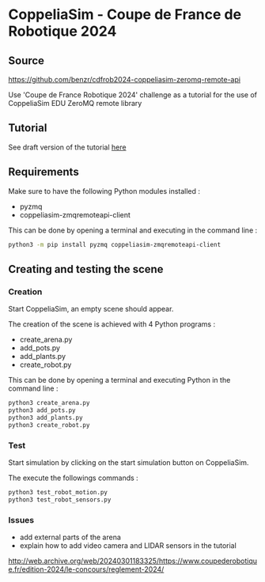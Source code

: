 # CoppeliaSim - Coupe de France de Robotique 2024

## Source

https://github.com/benzr/cdfrob2024-coppeliasim-zeromq-remote-api

Use 'Coupe de France Robotique 2024' challenge as a tutorial for the use of CoppeliaSim EDU ZeroMQ remote library

## Tutorial

See draft version of the tutorial [here](./docs/tutorial_2023.pdf)

## Requirements

Make sure to have the following Python modules installed :
 * pyzmq
 * coppeliasim-zmqremoteapi-client

This can be done by opening a terminal and executing in the command line :
 ```bash
python3 -m pip install pyzmq coppeliasim-zmqremoteapi-client
 ```

## Creating and testing the scene

### Creation

Start CoppeliaSim, an empty scene should appear.

The creation of the scene is achieved with 4 Python programs :
 * create_arena.py
 * add_pots.py
 * add_plants.py
 * create_robot.py

This can be done by opening a terminal and executing Python in the command line :
```bash
python3 create_arena.py
python3 add_pots.py
python3 add_plants.py
python3 create_robot.py
```


### Test

Start simulation by clicking on the start simulation button on CoppeliaSim.

The execute the followings commands :
```bash
python3 test_robot_motion.py
python3 test_robot_sensors.py
```

### Issues

* add external parts of the arena
* explain how to add video camera and LIDAR sensors in the tutorial
 
http://web.archive.org/web/20240301183325/https://www.coupederobotique.fr/edition-2024/le-concours/reglement-2024/
